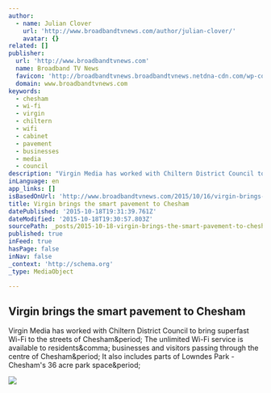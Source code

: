 ```yaml
---
author:
  - name: Julian Clover
    url: 'http://www.broadbandtvnews.com/author/julian-clover/'
    avatar: {}
related: []
publisher:
  url: 'http://www.broadbandtvnews.com'
  name: Broadband TV News
  favicon: 'http://broadbandtvnews.broadbandtvnews.netdna-cdn.com/wp-content/themes/news-pro/images/favicon.ico'
  domain: www.broadbandtvnews.com
keywords:
  - chesham
  - wi-fi
  - virgin
  - chiltern
  - wifi
  - cabinet
  - pavement
  - businesses
  - media
  - council
description: "Virgin Media has worked with Chiltern District Council to bring superfast Wi-Fi to the streets of Chesham. The unlimited Wi-Fi service is available to residents, businesses and visitors passing through the centre of Chesham. It also includes parts of Lowndes Park - Chesham's 36 acre park space."
inLanguage: en
app_links: []
isBasedOnUrl: 'http://www.broadbandtvnews.com/2015/10/16/virgin-brings-the-smart-pavement-to-chesham/'
title: Virgin brings the smart pavement to Chesham
datePublished: '2015-10-18T19:31:39.761Z'
dateModified: '2015-10-18T19:30:57.803Z'
sourcePath: _posts/2015-10-18-virgin-brings-the-smart-pavement-to-chesham.md
published: true
inFeed: true
hasPage: false
inNav: false
_context: 'http://schema.org'
_type: MediaObject

---
```

<article style=""><h1>Virgin brings the smart pavement to Chesham</h1><p>Virgin Media has worked with Chiltern District Council to bring superfast Wi-Fi to the streets of Chesham&amp;period; The unlimited Wi-Fi service is available to residents&amp;comma; businesses and visitors passing through the centre of Chesham&amp;period; It also includes parts of Lowndes Park - Chesham's 36 acre park space&amp;period;</p><img src="http://i0.wp.com/www.broadbandtvnews.com/wp-content/uploads/2015/10/Cllr_Fred_Wilson_Chiltern_District_Council.jpg?resize=669%2C460" /></article>